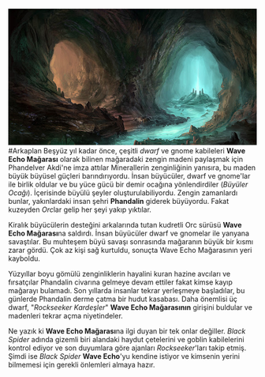 ![Wave Echo Mağarası Credit:wikidot.com](Resimler/WaveEchoCave.png)
#Arkaplan
Beşyüz yıl kadar önce, çeşitli *dwarf* ve gnome kabileleri **Wave Echo Mağarası** olarak bilinen mağaradaki zengin madeni paylaşmak için Phandelver Akdi'ne imza attılar
Minerallerin zenginliğinin yanısıra, bu maden büyük büyüsel güçleri barındırıyordu. İnsan büyücüler, dwarf ve gnome'lar ile birlik oldular ve bu yüce gücü bir demir ocağına yönlendirdiler (*Büyüler Ocağı*). İçerisinde büyülü şeyler oluşturulabiliyordu. Zengin zamanlardı bunlar, yakınlardaki insan şehri **Phandalin** giderek büyüyordu. Fakat kuzeyden *Orc*lar gelip her şeyi yakıp yıktılar.

Kiralık büyücülerin desteğini arkalarında tutan kudretli Orc sürüsü **Wave Echo Mağarası**na saldırdı. İnsan büyücüler dwarf ve gnomelar ile yanyana savaştılar. Bu muhteşem büyü savaşı sonrasında mağaranın büyük bir kısmı zarar gördü. Çok az kişi sağ kurtuldu, sonuçta Wave Echo Mağarasının yeri kayboldu.

Yüzyıllar boyu gömülü zenginliklerin hayalini kuran hazine avcıları ve fırsatçılar Phandalin civarına gelmeye devam ettiler fakat kimse kayıp mağarayı bulamadı. Son yıllarda insanlar tekrar yerleşmeye başladılar, bu günlerde Phandalin derme çatma bir hudut kasabası. Daha önemlisi üç dwarf, "*Rockseeker Kardeşler*" **Wave Echo Mağarasının** girişini buldular ve madenleri tekrar açma niyetindeler.

Ne yazık ki **Wave Echo Mağarası**na ilgi duyan bir tek onlar değiller. *Black Spider* adında gizemli biri alandaki haydut çetelerini ve goblin kabilelerini kontrol ediyor ve son duyumlara göre ajanları *Rockseeker*'ları takip etmiş. Şimdi ise *Black Spider* **Wave Echo**'yu kendine istiyor ve kimsenin yerini bilmemesi için gerekli önlemleri almaya hazır.
